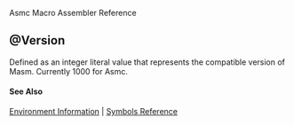 Asmc Macro Assembler Reference

## @Version

Defined as an integer literal value that represents the compatible version of Masm. Currently 1000 for Asmc.

#### See Also

[Environment Information](environment-information.md) | [Symbols Reference](readme.md)

